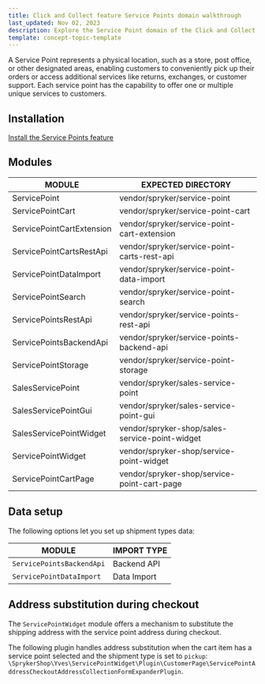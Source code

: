 ```yaml
---
title: Click and Collect feature Service Points domain walkthrough
last_updated: Nov 02, 2023
description: Explore the Service Point domain of the Click and Collect feature, exploring the definition and functionality of service points. Learn how to install the Service Points feature and set up essential modules for seamless integration. Understand the significance of data setup and discover the available methods, including the Backend API and Data Import, to configure service points, addresses, stores, service types, and services.
template: concept-topic-template
---
```



A Service Point represents a physical location, such as a store, post office, or other designated areas, enabling customers to conveniently pick up their orders or access additional services like returns, exchanges, or customer support. Each service point has the capability to offer one or multiple unique services to customers.

## Installation

[Install the Service Points feature](/docs/pbc/all/install-features/{{page.version}}/install-the-service-points-feature.html)

## Modules

| MODULE                    | EXPECTED DIRECTORY                             |
|---------------------------|------------------------------------------------|
| ServicePoint              | vendor/spryker/service-point                   |
| ServicePointCart          | vendor/spryker/service-point-cart              |
| ServicePointCartExtension | vendor/spryker/service-point-cart-extension    |
| ServicePointCartsRestApi  | vendor/spryker/service-point-carts-rest-api    |
| ServicePointDataImport    | vendor/spryker/service-point-data-import       |
| ServicePointSearch        | vendor/spryker/service-point-search            |
| ServicePointsRestApi      | vendor/spryker/service-points-rest-api         |
| ServicePointsBackendApi   | vendor/spryker/service-points-backend-api      |
| ServicePointStorage       | vendor/spryker/service-point-storage           |
| SalesServicePoint         | vendor/spryker/sales-service-point             |
| SalesServicePointGui      | vendor/spryker/sales-service-point-gui         |
| SalesServicePointWidget   | vendor/spryker-shop/sales-service-point-widget |
| ServicePointWidget        | vendor/spryker-shop/service-point-widget       |
| ServicePointCartPage      | vendor/spryker-shop/service-point-cart-page    |

## Data setup

The following options let you set up shipment types data:

| MODULE | IMPORT TYPE |
| - | - |
| `ServicePointsBackendApi` | Backend API |
| `ServicePointDataImport` | Data Import |


## Address substitution during checkout

The `ServicePointWidget` module offers a mechanism to substitute the shipping address with the service point address during checkout.

The following plugin handles address substitution when the cart item has a service point selected and the shipment type is set to `pickup`: `\SprykerShop\Yves\ServicePointWidget\Plugin\CustomerPage\ServicePointAddressCheckoutAddressCollectionFormExpanderPlugin`.
